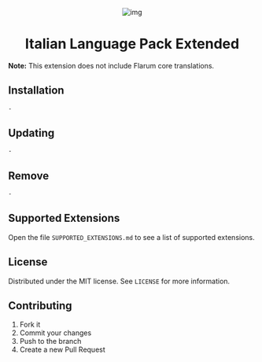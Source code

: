<div align="center">

![img](https://twemoji.maxcdn.com/v/12.1.5/72x72/1f1ee-1f1f9.png)

# Italian Language Pack Extended

</div>

**Note:** This extension does not include Flarum core translations.

## Installation

```bash
-
```

## Updating

```bash
-
```

## Remove

```bash
-
```

## Supported Extensions

Open the file `SUPPORTED_EXTENSIONS.md` to see a list of supported extensions.

## License

Distributed under the MIT license. See `LICENSE` for more information.

## Contributing

1. Fork it
2. Commit your changes
3. Push to the branch
4. Create a new Pull Request
